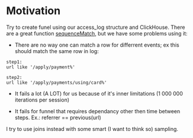 # Motivation
Try to create funel using our access_log structure and ClickHouse. There are a great function [sequenceMatch](https://clickhouse.yandex/reference_en.html#sequenceMatch(pattern)(time%2C%20cond1%2C%20cond2%2C%20...)), but we have some problems using it:

* There are no way one can match a row for differrent events; ex this should match the same row in log:

```
step1: 
url like '/apply/payment%'

step2:
url like '/apply/payments/using/card%'
```

* It fails a lot (A LOT) for us because of it's inner limitations (1 000 000 iterations per session)

* It fails for funnel that requires dependancy other then time between steps. Ex.: referrer == previous(url)  

I try to use joins instead with some smart (I want to think so) sampling.
